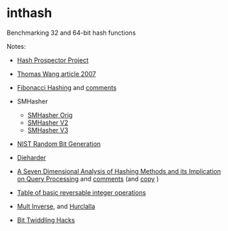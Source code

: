 # inthash
Benchmarking 32 and 64-bit hash functions


Notes:

* [Hash Prospector Project](https://github.com/skeeto/hash-prospector)
* [Thomas Wang article 2007](https://gist.github.com/badboy/6267743)
* [Fibonacci Hashing](https://probablydance.com/2018/06/16/fibonacci-hashing-the-optimization-that-the-world-forgot-or-a-better-alternative-to-integer-modulo/) and [comments](https://news.ycombinator.com/item?id=17328756)
* SMHasher
    * [SMHasher Orig](https://github.com/aappleby/smhasher)
    * [SMHasher V2](https://github.com/rurban/smhasher)
    * [SMHasher V3](https://gitlab.com/fwojcik/smhasher3/-/tree/main?ref_type=heads)

* [NIST Random Bit Generation](https://csrc.nist.gov/projects/random-bit-generation/documentation-and-software/guide-to-the-statistical-tests)
* [Dieharder](https://webhome.phy.duke.edu/~rgb/General/dieharder.php)
* [A Seven Dimensional Analysis of Hashing Methods and its Implication on Query Processing](https://15721.courses.cs.cmu.edu/spring2024/papers/09-hashjoins/richter-vldb2015.pdf) and [comments](https://news.ycombinator.com/item?id=14190937)  (and [copy](https://github.com/tpn/pdfs/blob/master/A%20Seven-Dimensional%20Analysis%20of%20Hashing%20Methods%20and%20its%20Implications%20on%20Query%20Processing%20-%202015%20(p249-richter).pdf) )
* [Table of basic reversable integer operations](https://marc-b-reynolds.github.io/math/2017/10/13/IntegerBijections.html)
* [Mult Inverse](https://marc-b-reynolds.github.io/math/2017/09/18/ModInverse.html), and [Hurclalla](https://jeffhurchalla.com/2022/04/25/a-faster-multiplicative-inverse-mod-a-power-of-2/)
* [Bit Twiddling Hacks](https://graphics.stanford.edu/~seander/bithacks.html)
